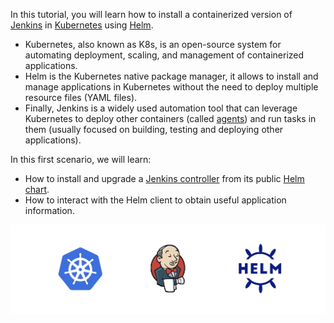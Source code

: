 In this tutorial, you will learn how to install a containerized version of [Jenkins](https://www.jenkins.io/) in [Kubernetes](https://kubernetes.io/) using [Helm](https://helm.sh/). 
* Kubernetes, also known as K8s, is an open-source system for automating deployment, scaling, and management of containerized applications. 
* Helm is the Kubernetes native package manager, it allows to install and manage applications in Kubernetes without the need to deploy multiple resource files (YAML files). 
* Finally, Jenkins is a widely used automation tool that can leverage Kubernetes to deploy other containers (called [agents](https://www.jenkins.io/doc/book/glossary/#general-terms)) and run tasks in them (usually focused on building, testing and deploying other applications).

In this first scenario, we will learn:
* How to install and upgrade a [Jenkins controller](https://www.jenkins.io/doc/book/using/using-agents/) from its public [Helm chart](https://github.com/jenkinsci/helm-charts/tree/main/charts/jenkins).
* How to interact with the Helm client to obtain useful application information.

![Helm Logo](./../assets/intro.png)

